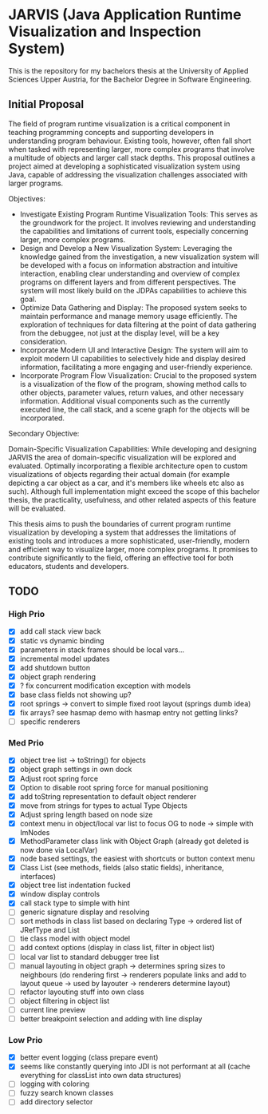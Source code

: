 # JARVIS (Java Application Runtime Visualization and Inspection System)

This is the repository for my bachelors thesis at the University of Applied Sciences Upper Austria, for the Bachelor Degree in Software Engineering.

## Initial Proposal

The field of program runtime visualization is a critical component in teaching programming concepts and supporting developers in understanding program behaviour. Existing tools, however, often fall short when tasked with representing larger, more complex programs that involve a multitude of objects and larger call stack depths. This proposal outlines a project aimed at developing a sophisticated visualization system using Java, capable of addressing the visualization challenges associated with larger programs.

Objectives:

- Investigate Existing Program Runtime Visualization Tools: This serves as the groundwork for the project. It involves reviewing and understanding the capabilities and limitations of current tools, especially concerning larger, more complex programs.
- Design and Develop a New Visualization System: Leveraging the knowledge gained from the investigation, a new visualization system will be developed with a focus on information abstraction and intuitive interaction, enabling clear understanding and overview of complex programs on different layers and from different perspectives. The system will most likely build on the JDPAs capabilities to achieve this goal.
- Optimize Data Gathering and Display: The proposed system seeks to maintain performance and manage memory usage efficiently. The exploration of techniques for data filtering at the point of data gathering from the debuggee, not just at the display level, will be a key consideration.
- Incorporate Modern UI and Interactive Design: The system will aim to exploit modern UI capabilities to selectively hide and display desired information, facilitating a more engaging and user-friendly experience.
- Incorporate Program Flow Visualization: Crucial to the proposed system is a visualization of the flow of the program, showing method calls to other objects, parameter values, return values, and other necessary information. Additional visual components such as the currently executed line, the call stack, and a scene graph for the objects will be incorporated.

Secondary Objective:

Domain-Specific Visualization Capabilities: While developing and designing JARVIS the area of domain-specific visualization will be explored and evaluated. Optimally incorporating a flexible architecture open to custom visualizations of objects regarding their actual domain (for example depicting a car object as a car, and it's members like wheels etc also as such). Although full implementation might exceed the scope of this bachelor thesis, the practicality, usefulness, and other related aspects of this feature will be evaluated.

This thesis aims to push the boundaries of current program runtime visualization by developing a system that addresses the limitations of existing tools and introduces a more sophisticated, user-friendly, modern and efficient way to visualize larger, more complex programs. It promises to contribute significantly to the field, offering an effective tool for both educators, students and developers.


## TODO

### High Prio

- [x] add call stack view back
- [x] static vs dynamic binding 
- [x] parameters in stack frames should be local vars...
- [x] incremental model updates
- [x] add shutdown button
- [x] object graph rendering
- [x] ? fix concurrent modification exception with models
- [x] base class fields not showing up?
- [x] root springs -> convert to simple fixed root layout (springs dumb idea)
- [x] fix arrays? see hasmap demo with hasmap entry not getting links?
- [ ] specific renderers

### Med Prio

- [x] object tree list -> toString() for objects
- [x] object graph settings in own dock
- [x] Adjust root spring force
- [x] Option to disable root spring force for manual positioning
- [x] add toString representation to default object renderer
- [x] move from strings for types to actual Type Objects
- [x] Adjust spring length based on node size
- [x] context menu in object/local var list to focus OG to node -> simple with ImNodes
- [x] MethodParameter class link with Object Graph (already got deleted is now done via LocalVar)
- [x] node based settings, the easiest with shortcuts or button context menu
- [x] Class List (see methods, fields (also static fields), inheritance, interfaces)
- [x] object tree list indentation fucked
- [x] window display controls 
- [x] call stack type to simple with hint
- [ ] generic signature display and resolving
- [ ] sort methods in class list based on declaring Type -> ordered list of JRefType and List<Method>
- [ ] tie class model with object model
- [ ] add context options (display in class list, filter in object list)
- [ ] local var list to standard debugger tree list
- [ ] manual layouting in object graph -> determines spring sizes to neighbours (do rendering first -> renderers populate links and add to layout queue -> used by layouter -> renderers determine layout)
- [ ] refactor layouting stuff into own class
- [ ] object filtering in object list
- [ ] current line preview
- [ ] better breakpoint selection and adding with line display

### Low Prio

- [x] better event logging (class prepare event)
- [x] seems like constantly querying into JDI is not performant at all (cache everything for classList into own data structures)
- [ ] logging with coloring
- [ ] fuzzy search known classes
- [ ] add directory selector